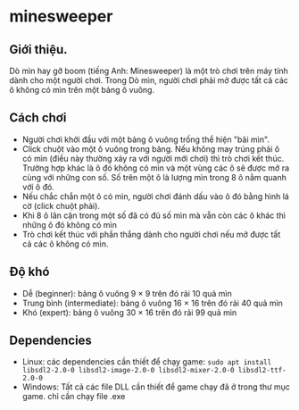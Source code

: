 # minesweeper
## Giới thiệu.
Dò mìn hay gỡ boom (tiếng Anh: Minesweeper) là một trò chơi trên máy tính dành cho một người chơi.
Trong Dò mìn, người chơi phải mở được tất cả các ô không có mìn trên một bảng ô vuông.
## Cách chơi
* Người chơi khởi đầu với một bảng ô vuông trống thể hiện "bãi mìn".
* Click chuột vào một ô vuông trong bảng. Nếu không may trúng phải ô có mìn (điều này thường xảy ra với người mới chơi) thì trò chơi kết thúc. Trường hợp khác là ô đó không có mìn   và một vùng các ô sẽ được mở ra cùng với những con số. Số trên một ô là lượng mìn trong 8 ô nằm quanh với ô đó.
* Nếu chắc chắn một ô có mìn, người chơi đánh dấu vào ô đó bằng hình lá cờ (click chuột phải).
* Khi 8 ô lân cận trong một số đã có đủ số mìn mà vẫn còn các ô khác thì những ô đó không có mìn
* Trò chơi kết thúc với phần thắng dành cho người chơi nếu mở được tất cả các ô không có mìn.
## Độ khó
* Dễ (beginner): bảng ô vuông 9 × 9 trên đó rải 10 quả mìn
* Trung bình (intermediate): bảng ô vuông 16 × 16 trên đó rải 40 quả mìn
* Khó (expert): bảng ô vuông 30 × 16 trên đó rải 99 quả mìn
## Dependencies
* Linux: các dependencies cần thiết để chạy game:
  ``` sudo apt install libsdl2-2.0-0 libsdl2-image-2.0-0 libsdl2-mixer-2.0-0 libsdl2-ttf-2.0-0 ```
* Windows: Tất cả các file DLL cần thiết để game chạy đã ở trong thư mục game. chỉ cần chạy file .exe
